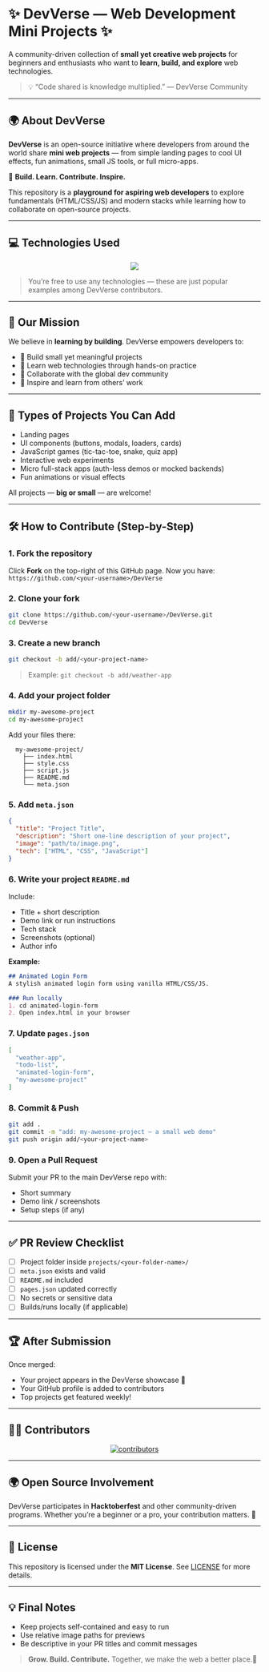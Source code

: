 # ✨ DevVerse — Web Development Mini Projects ✨

A community-driven collection of **small yet creative web projects** for beginners and enthusiasts who want to **learn, build, and explore** web technologies.

> 💡 “Code shared is knowledge multiplied.” — DevVerse Community

---

## 🌍 About DevVerse

**DevVerse** is an open-source initiative where developers from around the world share **mini web projects** — from simple landing pages to cool UI effects, fun animations, small JS tools, or full micro-apps.

🎯 **Build. Learn. Contribute. Inspire.**

This repository is a **playground for aspiring web developers** to explore fundamentals (HTML/CSS/JS) and modern stacks while learning how to collaborate on open-source projects.

---

## 💻 Technologies Used

<p align="center">
  <img src="https://skillicons.dev/icons?i=html,css,js,react,vue,angular,svelte,tailwind,bootstrap,nodejs,express,python,flask,django,php,laravel,mongodb,postgresql,firebase,vite,webpack,docker,vercel,netlify,github,git" />
</p>

> You’re free to use any technologies — these are just popular examples among DevVerse contributors.

---

## 🎯 Our Mission

We believe in **learning by building**. DevVerse empowers developers to:

* 🧱 Build small yet meaningful projects
* 🧠 Learn web technologies through hands-on practice
* 🤝 Collaborate with the global dev community
* 🌈 Inspire and learn from others’ work

---

## 🧩 Types of Projects You Can Add

* Landing pages
* UI components (buttons, modals, loaders, cards)
* JavaScript games (tic-tac-toe, snake, quiz app)
* Interactive web experiments
* Micro full-stack apps (auth-less demos or mocked backends)
* Fun animations or visual effects

All projects — **big or small** — are welcome!

---

## 🛠 How to Contribute (Step-by-Step)

### 1. Fork the repository

Click **Fork** on the top-right of this GitHub page.
Now you have:
`https://github.com/<your-username>/DevVerse`

### 2. Clone your fork

```bash
git clone https://github.com/<your-username>/DevVerse.git
cd DevVerse
```

### 3. Create a new branch

```bash
git checkout -b add/<your-project-name>
```

> Example: `git checkout -b add/weather-app`

### 4. Add your project folder

```bash
mkdir my-awesome-project
cd my-awesome-project
```

Add your files there:

```
  my-awesome-project/
    ├── index.html
    ├── style.css
    ├── script.js
    ├── README.md
    └── meta.json
```

### 5. Add `meta.json`

```json
{
  "title": "Project Title",
  "description": "Short one-line description of your project",
  "image": "path/to/image.png",
  "tech": ["HTML", "CSS", "JavaScript"]
}
```

### 6. Write your project `README.md`

Include:

* Title + short description
* Demo link or run instructions
* Tech stack
* Screenshots (optional)
* Author info

**Example:**

```md
## Animated Login Form
A stylish animated login form using vanilla HTML/CSS/JS.

### Run locally
1. cd animated-login-form
2. Open index.html in your browser
```

### 7. Update `pages.json`

```json
[
  "weather-app",
  "todo-list",
  "animated-login-form",
  "my-awesome-project"
]
```

### 8. Commit & Push

```bash
git add .
git commit -m "add: my-awesome-project — a small web demo"
git push origin add/<your-project-name>
```

### 9. Open a Pull Request

Submit your PR to the main DevVerse repo with:

* Short summary
* Demo link / screenshots
* Setup steps (if any)

---

## ✅ PR Review Checklist

* [ ] Project folder inside `projects/<your-folder-name>/`
* [ ] `meta.json` exists and valid
* [ ] `README.md` included
* [ ] `pages.json` updated correctly
* [ ] No secrets or sensitive data
* [ ] Builds/runs locally (if applicable)

---

## 🏆 After Submission

Once merged:

* Your project appears in the DevVerse showcase 🎉
* Your GitHub profile is added to contributors
* Top projects get featured weekly!

---

## 👩‍💻 Contributors

<p align="center">
  <a href="https://github.com/Krishnarajan7/DevVerse/graphs/contributors">
    <img src="https://contrib.rocks/image?repo=Krishnarajan7/DevVerse" alt="contributors"/>
  </a>
</p>

---

## 🌍 Open Source Involvement

DevVerse participates in **Hacktoberfest** and other community-driven programs.
Whether you’re a beginner or a pro, your contribution matters. 💪

---

## 🧾 License

This repository is licensed under the **MIT License**.
See [LICENSE](./LICENSE) for more details.

---

## 💡 Final Notes

* Keep projects self-contained and easy to run
* Use relative image paths for previews
* Be descriptive in your PR titles and commit messages

> **Grow. Build. Contribute.**
> Together, we make the web a better place.🚀
